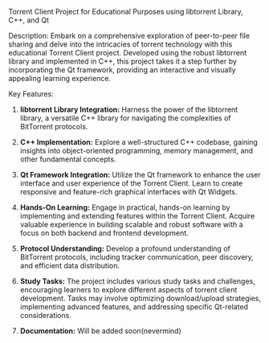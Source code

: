 Torrent Client Project for Educational Purposes using libtorrent Library, C++, and Qt

Description:
Embark on a comprehensive exploration of peer-to-peer file sharing and delve into the intricacies of torrent technology with this educational Torrent Client project. Developed using the robust libtorrent library and implemented in C++, this project takes it a step further by incorporating the Qt framework, providing an interactive and visually appealing learning experience.

Key Features:
1. **libtorrent Library Integration:** Harness the power of the libtorrent library, a versatile C++ library for navigating the complexities of BitTorrent protocols.

2. **C++ Implementation:** Explore a well-structured C++ codebase, gaining insights into object-oriented programming, memory management, and other fundamental concepts.

3. **Qt Framework Integration:** Utilize the Qt framework to enhance the user interface and user experience of the Torrent Client. Learn to create responsive and feature-rich graphical interfaces with Qt Widgets.

4. **Hands-On Learning:** Engage in practical, hands-on learning by implementing and extending features within the Torrent Client. Acquire valuable experience in building scalable and robust software with a focus on both backend and frontend development.

5. **Protocol Understanding:** Develop a profound understanding of BitTorrent protocols, including tracker communication, peer discovery, and efficient data distribution.

6. **Study Tasks:** The project includes various study tasks and challenges, encouraging learners to explore different aspects of torrent client development. Tasks may involve optimizing download/upload strategies, implementing advanced features, and addressing specific Qt-related considerations.

7. **Documentation:** Will be added soon(nevermind)

